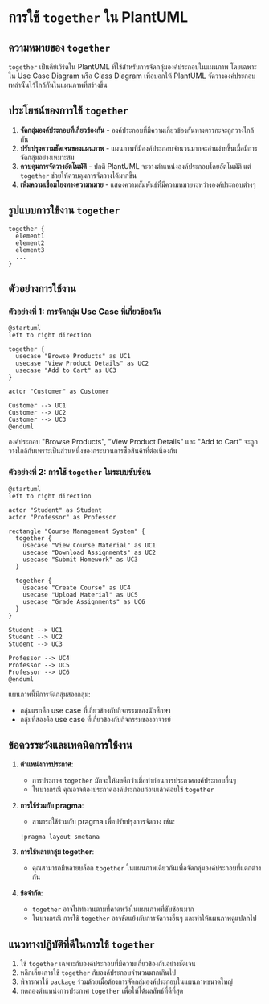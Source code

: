 # การใช้ `together` ใน PlantUML

## ความหมายของ `together`

`together` เป็นคีย์เวิร์ดใน PlantUML ที่ใช้สำหรับการจัดกลุ่มองค์ประกอบในแผนภาพ โดยเฉพาะใน Use Case Diagram หรือ Class Diagram เพื่อบอกให้ PlantUML จัดวางองค์ประกอบเหล่านั้นไว้ใกล้กันในแผนภาพที่สร้างขึ้น

## ประโยชน์ของการใช้ `together`

1. **จัดกลุ่มองค์ประกอบที่เกี่ยวข้องกัน** - องค์ประกอบที่มีความเกี่ยวข้องกันทางตรรกะจะถูกวางใกล้กัน
2. **ปรับปรุงความชัดเจนของแผนภาพ** - แผนภาพที่มีองค์ประกอบจำนวนมากจะอ่านง่ายขึ้นเมื่อมีการจัดกลุ่มอย่างเหมาะสม
3. **ควบคุมการจัดวางอัตโนมัติ** - ปกติ PlantUML จะวางตำแหน่งองค์ประกอบโดยอัตโนมัติ แต่ `together` ช่วยให้ควบคุมการจัดวางได้มากขึ้น
4. **เพิ่มความเชื่อมโยงทางความหมาย** - แสดงความสัมพันธ์ที่มีความหมายระหว่างองค์ประกอบต่างๆ

## รูปแบบการใช้งาน `together`

```
together {
  element1
  element2
  element3
  ...
}
```

## ตัวอย่างการใช้งาน

### ตัวอย่างที่ 1: การจัดกลุ่ม Use Case ที่เกี่ยวข้องกัน

```plantuml
@startuml
left to right direction

together {
  usecase "Browse Products" as UC1
  usecase "View Product Details" as UC2
  usecase "Add to Cart" as UC3
}

actor "Customer" as Customer

Customer --> UC1
Customer --> UC2
Customer --> UC3
@enduml
```

องค์ประกอบ "Browse Products", "View Product Details" และ "Add to Cart" จะถูกวางใกล้กันเพราะเป็นส่วนหนึ่งของกระบวนการซื้อสินค้าที่ต่อเนื่องกัน

### ตัวอย่างที่ 2: การใช้ `together` ในระบบซับซ้อน

```plantuml
@startuml
left to right direction

actor "Student" as Student
actor "Professor" as Professor

rectangle "Course Management System" {
  together {
    usecase "View Course Material" as UC1
    usecase "Download Assignments" as UC2
    usecase "Submit Homework" as UC3
  }
  
  together {
    usecase "Create Course" as UC4
    usecase "Upload Material" as UC5
    usecase "Grade Assignments" as UC6
  }
}

Student --> UC1
Student --> UC2
Student --> UC3

Professor --> UC4
Professor --> UC5
Professor --> UC6
@enduml
```

แผนภาพนี้มีการจัดกลุ่มสองกลุ่ม:
- กลุ่มแรกคือ use case ที่เกี่ยวข้องกับกิจกรรมของนักศึกษา
- กลุ่มที่สองคือ use case ที่เกี่ยวข้องกับกิจกรรมของอาจารย์

## ข้อควรระวังและเทคนิคการใช้งาน

1. **ตำแหน่งการประกาศ**:
   - การประกาศ `together` มักจะให้ผลดีกว่าเมื่อทำก่อนการประกาศองค์ประกอบอื่นๆ
   - ในบางกรณี คุณอาจต้องประกาศองค์ประกอบก่อนแล้วค่อยใช้ `together`

2. **การใช้ร่วมกับ pragma**:
   - สามารถใช้ร่วมกับ pragma เพื่อปรับปรุงการจัดวาง เช่น:
   ```
   !pragma layout smetana
   ```

3. **การใช้หลายกลุ่ม together**:
   - คุณสามารถมีหลายบล็อก `together` ในแผนภาพเดียวกันเพื่อจัดกลุ่มองค์ประกอบที่แตกต่างกัน

4. **ข้อจำกัด**:
   - `together` อาจไม่ทำงานตามที่คาดหวังในแผนภาพที่ซับซ้อนมาก
   - ในบางกรณี การใช้ `together` อาจขัดแย้งกับการจัดวางอื่นๆ และทำให้แผนภาพดูแปลกไป

## แนวทางปฏิบัติที่ดีในการใช้ `together`

1. ใช้ `together` เฉพาะกับองค์ประกอบที่มีความเกี่ยวข้องกันอย่างชัดเจน
2. หลีกเลี่ยงการใช้ `together` กับองค์ประกอบจำนวนมากเกินไป
3. พิจารณาใช้ `package` ร่วมด้วยเมื่อต้องการจัดกลุ่มองค์ประกอบในแผนภาพขนาดใหญ่
4. ทดลองตำแหน่งการประกาศ `together` เพื่อให้ได้ผลลัพธ์ที่ดีที่สุด